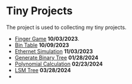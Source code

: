# Tiny Projects

The project is used to collecting my tiny projects.

- [Finger Game](src/fingerGame/readme.md) **10/03/2023**.
- [Bin Table](src/binTable/readme.md) **10/09/2023**
- [Ethernet Simulation](./src/ethernetSimulation/readme.md) **11/03/2023**
- [Generate Binary Tree](./src/genBinTree/readme.md) **01/28/2024**
- [Polynomial Calculation](./src/polynomialCalculation/readme.md) **02/23/2024**
- [LSM Tree](./src/lsmTree/readme.md) **03/28/2024**
- 